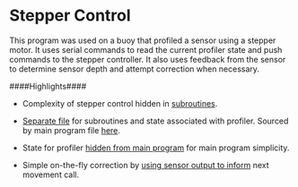Stepper Control
================

This program was used on a buoy that profiled a sensor using a stepper motor. It uses serial commands to read the current profiler state and push commands to the stepper controller. It also uses feedback from the sensor to determine sensor depth and attempt correction when necessary. 

####Highlights####

* Complexity of stepper control hidden in [subroutines](Main%20Program.CR1#L60). 

* [Separate file](Functions.CR1) for subroutines and state associated with profiler. Sourced by main program file [here](Main%20Program.CR1#L42). 

* State for profiler [hidden from main program](Functions.CR1#L1-L40) for main program simplicity.

* Simple on-the-fly correction by [using sensor output to inform](Functions.CR1#L147) next movement call.

